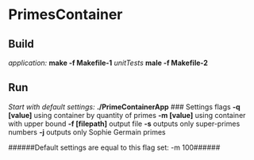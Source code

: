 # PrimesContainer
## Build
  *application:*
  **make -f Makefile-1** 
  *unitTests*
  **male -f Makefile-2**
## Run
   *Start with default settings:*
    **./PrimeContainerApp** 
    ### Settings flags
   **-q [value]** using container by quantity of primes
   **-m [value]** using container with upper bound
   **-f [filepath]** output file
   **-s** outputs only super-primes numbers
   **-j** outputs only Sophie Germain primes
   
   ######Default settings are equal to this flag set:  -m 100######
  
